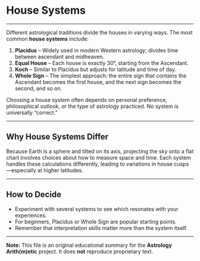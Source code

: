 # House Systems

---

Different astrological traditions divide the houses in varying ways. The most common **house systems** include:

1. **Placidus** – Widely used in modern Western astrology; divides time between ascendant and midheaven.
2. **Equal House** – Each house is exactly 30°, starting from the Ascendant.
3. **Koch** – Similar to Placidus but adjusts for latitude and time of day.
4. **Whole Sign** – The simplest approach: the entire sign that contains the Ascendant becomes the first house, and the next sign becomes the second, and so on.

Choosing a house system often depends on personal preference, philosophical outlook, or the type of astrology practiced. No system is universally “correct.”

---

## Why House Systems Differ

Because Earth is a sphere and tilted on its axis, projecting the sky onto a flat chart involves choices about how to measure space and time. Each system handles these calculations differently, leading to variations in house cusps—especially at higher latitudes.

---

## How to Decide

- Experiment with several systems to see which resonates with your experiences.
- For beginners, Placidus or Whole Sign are popular starting points.
- Remember that interpretation skills matter more than the system itself.

---

**Note:**
This file is an original educational summary for the **Astrology Arith(m)etic** project. It does **not** reproduce proprietary text.
